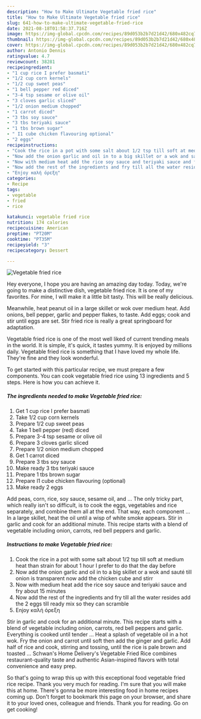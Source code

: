 ```yaml
---
description: "How to Make Ultimate Vegetable fried rice"
title: "How to Make Ultimate Vegetable fried rice"
slug: 641-how-to-make-ultimate-vegetable-fried-rice
date: 2021-08-18T01:58:37.716Z
image: https://img-global.cpcdn.com/recipes/89d053b2b7d21d42/680x482cq70/vegetable-fried-rice-recipe-main-photo.jpg
thumbnail: https://img-global.cpcdn.com/recipes/89d053b2b7d21d42/680x482cq70/vegetable-fried-rice-recipe-main-photo.jpg
cover: https://img-global.cpcdn.com/recipes/89d053b2b7d21d42/680x482cq70/vegetable-fried-rice-recipe-main-photo.jpg
author: Antonio Dennis
ratingvalue: 4.7
reviewcount: 38281
recipeingredient:
- "1 cup rice I prefer basmati"
- "1/2 cup corn kernels"
- "1/2 cup sweet peas"
- "1 bell pepper red diced"
- "3-4 tsp sesame or olive oil"
- "3 cloves garlic sliced"
- "1/2 onion medium chopped"
- "1 carrot diced"
- "3 tbs soy sauce"
- "3 tbs teriyaki sauce"
- "1 tbs brown sugar"
- " I1 cube chicken flavouring optional"
- "2 eggs"
recipeinstructions:
- "Cook the rice in a pot with some salt about 1/2 tsp till soft at medium heat than strain for about 1 hour I prefer to do that the day before"
- "Now add the onion garlic and oil in to a big skillet or a wok and sauté till onion is transparent now add the chicken cube and stirr"
- "Now with medium heat add the rice soy sauce and teriyaki sauce and fry about 15 minutes"
- "Now add the rest of the ingredients and fry till all the water resides add the 2 eggs till ready mix so they can scramble"
- "Enjoy καλή όρεξη"
categories:
- Recipe
tags:
- vegetable
- fried
- rice

katakunci: vegetable fried rice 
nutrition: 174 calories
recipecuisine: American
preptime: "PT20M"
cooktime: "PT35M"
recipeyield: "3"
recipecategory: Dessert

---
```



![Vegetable fried rice](https://img-global.cpcdn.com/recipes/89d053b2b7d21d42/680x482cq70/vegetable-fried-rice-recipe-main-photo.jpg)

Hey everyone, I hope you are having an amazing day today. Today, we're going to make a distinctive dish, vegetable fried rice. It is one of my favorites. For mine, I will make it a little bit tasty. This will be really delicious.

Meanwhile, heat peanut oil in a large skillet or wok over medium heat. Add onions, bell pepper, garlic and pepper flakes, to taste. Add eggs; cook and stir until eggs are set. Stir fried rice is really a great springboard for adaptation.

Vegetable fried rice is one of the most well liked of current trending meals in the world. It is simple, it's quick, it tastes yummy. It is enjoyed by millions daily. Vegetable fried rice is something that I have loved my whole life. They're fine and they look wonderful.


To get started with this particular recipe, we must prepare a few components. You can cook vegetable fried rice using 13 ingredients and 5 steps. Here is how you can achieve it.

<!--inarticleads1-->

##### The ingredients needed to make Vegetable fried rice:

1. Get 1 cup rice I prefer basmati
1. Take 1/2 cup corn kernels
1. Prepare 1/2 cup sweet peas
1. Take 1 bell pepper (red) diced
1. Prepare 3-4 tsp sesame or olive oil
1. Prepare 3 cloves garlic sliced
1. Prepare 1/2 onion medium chopped
1. Get 1 carrot diced
1. Prepare 3 tbs soy sauce
1. Make ready 3 tbs teriyaki sauce
1. Prepare 1 tbs brown sugar
1. Prepare  I1 cube chicken flavouring (optional)
1. Make ready 2 eggs


Add peas, corn, rice, soy sauce, sesame oil, and … The only tricky part, which really isn&#39;t so difficult, is to cook the eggs, vegetables and rice separately, and combine them all at the end. That way, each component … In a large skillet, heat the oil until a wisp of white smoke appears. Stir in garlic and cook for an additional minute. This recipe starts with a blend of vegetable including onion, carrots, red bell peppers and garlic. 

<!--inarticleads2-->

##### Instructions to make Vegetable fried rice:

1. Cook the rice in a pot with some salt about 1/2 tsp till soft at medium heat than strain for about 1 hour I prefer to do that the day before
1. Now add the onion garlic and oil in to a big skillet or a wok and sauté till onion is transparent now add the chicken cube and stirr
1. Now with medium heat add the rice soy sauce and teriyaki sauce and fry about 15 minutes
1. Now add the rest of the ingredients and fry till all the water resides add the 2 eggs till ready mix so they can scramble
1. Enjoy καλή όρεξη


Stir in garlic and cook for an additional minute. This recipe starts with a blend of vegetable including onion, carrots, red bell peppers and garlic. Everything is cooked until tender … Heat a splash of vegetable oil in a hot wok. Fry the onion and carrot until soft then add the ginger and garlic. Add half of rice and cook, stirring and tossing, until the rice is pale brown and toasted … Schwan&#39;s Home Delivery&#39;s Vegetable Fried Rice combines restaurant-quality taste and authentic Asian-inspired flavors with total convenience and easy prep. 

So that's going to wrap this up with this exceptional food vegetable fried rice recipe. Thank you very much for reading. I'm sure that you will make this at home. There's gonna be more interesting food in home recipes coming up. Don't forget to bookmark this page on your browser, and share it to your loved ones, colleague and friends. Thank you for reading. Go on get cooking!
